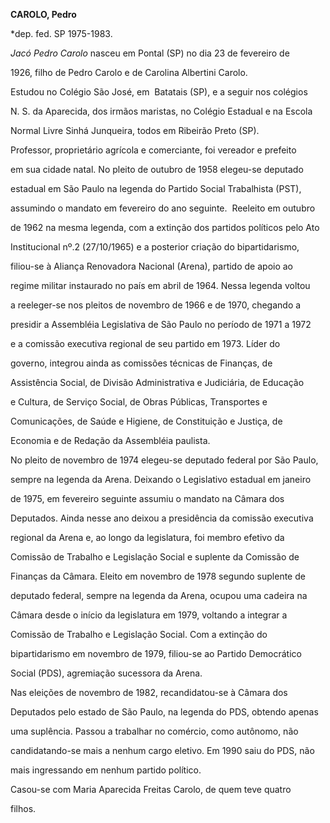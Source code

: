 **CAROLO, Pedro**



\*dep. fed. SP 1975-1983.



*Jacó Pedro Carolo* nasceu em Pontal (SP) no dia 23 de fevereiro de

1926, filho de Pedro Carolo e de Carolina Albertini Carolo.



Estudou no Colégio São José, em  Bata­tais (SP), e a seguir nos colégios

N. S. da Aparecida, dos irmãos maristas, no Colégio Estadual e na Escola

Normal Livre Sinhá Junqueira, todos em Ribeirão Preto (SP).



Professor, proprietário agrícola e comer­ciante, foi vereador e prefeito

em sua cidade natal. No pleito de outubro de 1958 elegeu­-se deputado

estadual em São Paulo na legen­da do Partido Social Trabalhista (PST),

as­sumindo o mandato em fevereiro do ano se­guinte.  Reeleito em outubro

de 1962 na mesma legenda, com a extinção dos partidos políticos pelo Ato

Institucional nº.2 (27/10/1965) e a posterior criação do bipartidarismo,

filiou-se à Aliança Renovado­ra Nacional (Arena), partido de apoio ao

regime militar instaurado no país em abril de 1964. Nessa legenda voltou

a reeleger-se nos pleitos de novembro de 1966 e de 1970, chegando a

presidir a Assembléia Legislativa de São Paulo no período de 1971 a 1972

e a comissão executiva regional de seu partido em 1973. Líder do

governo, in­tegrou ainda as comissões técnicas de Finan­ças, de

Assistência Social, de Divisão Admi­nistrativa e Judiciária, de Educação

e Cultu­ra, de Serviço Social, de Obras Públicas, Transportes e

Comunicações, de Saúde e Hi­giene, de Constituição e Justiça, de

Econo­mia e de Redação da Assembléia paulista.



No pleito de novembro de 1974 elegeu-se deputado federal por São Paulo,

sempre na legenda da Arena. Deixando o Legislativo es­tadual em janeiro

de 1975, em fevereiro se­guinte assumiu o mandato na Câmara dos

Deputados. Ainda nesse ano deixou a presi­dência da comissão executiva

regional da Arena e, ao longo da legislatura, foi membro efetivo da

Comissão de Trabalho e Legisla­ção Social e suplente da Comissão de

Finan­ças da Câmara. Eleito em novembro de 1978 segundo suplente de

deputado federal, sem­pre na legenda da Arena, ocupou uma cadei­ra na

Câmara desde o início da legislatura em 1979, voltando a integrar a

Comissão de Trabalho e Legislação Social. Com a extin­ção do

bipartidarismo em novembro de 1979, filiou-se ao Partido Democrático

Social (PDS), agremiação sucessora da Arena.



Nas eleições de novembro de 1982, re­candidatou-se à Câmara dos

Deputados pelo estado de São Paulo, na legenda do PDS, ob­tendo apenas

uma suplência. Passou a trabalhar no comércio, como autônomo, não

candidatando-se mais a nenhum cargo eletivo. Em 1990 saiu do PDS, não

mais ingressando em nenhum partido político.



Casou-se com Maria Aparecida Freitas Ca­rolo, de quem teve quatro

filhos.



